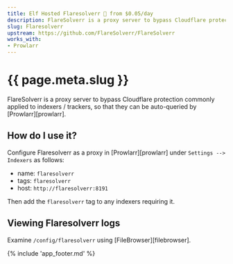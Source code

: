 ```yaml
---
title: Elf Hosted Flaresolverr 🧝 from $0.05/day
description: FlareSolverr is a proxy server to bypass Cloudflare protection commonly applied to indexers / trackers, so that they can be auto-queried by Prowlarr
slug: Flaresolverr
upstream: https://github.com/FlareSolverr/FlareSolverr
works_with:
- Prowlarr
---
```


# {{ page.meta.slug }}

FlareSolverr is a proxy server to bypass Cloudflare protection commonly applied to indexers / trackers, so that they can be auto-queried by [Prowlarr][prowlarr].

## How do I use it?

Configure Flaresolverr as a proxy in [Prowlarr][prowlarr] under `Settings --> Indexers` as follows:

* name: `flaresolverr`
* tags: `flaresolverr`
* host: `http://flaresolverr:8191`

Then add the `flaresolverr` tag to any indexers requiring it.

## Viewing Flaresolverr logs

Examine `/config/flaresolverr` using [FileBrowser][filebrowser].

{% include 'app_footer.md' %}
